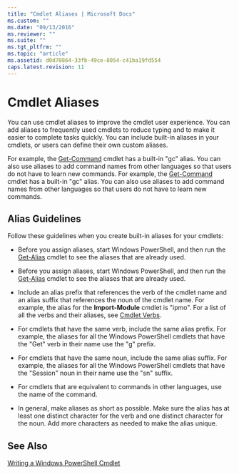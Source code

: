```yaml
---
title: "Cmdlet Aliases | Microsoft Docs"
ms.custom: ""
ms.date: "09/13/2016"
ms.reviewer: ""
ms.suite: ""
ms.tgt_pltfrm: ""
ms.topic: "article"
ms.assetid: d0d70864-33fb-49ce-8054-c41ba19fd554
caps.latest.revision: 11
---
```

# Cmdlet Aliases
You can use cmdlet aliases to improve the cmdlet user experience. You can add aliases to frequently used cmdlets to reduce typing and to make it easier to complete tasks quickly. You can include built-in aliases in your cmdlets, or users can define their own custom aliases.

 For example, the [Get-Command](/powershell/module/Microsoft.PowerShell.Core/Get-Command) cmdlet has a built-in "gc" alias. You can also use aliases to add command names from other languages so that users do not have to learn new commands.
 For example, the [Get-Command](http://go.microsoft.com/fwlink/?LinkId=113309) cmdlet has a built-in "gc" alias. You can also use aliases to add command names from other languages so that users do not have to learn new commands.

## Alias Guidelines
 Follow these guidelines when you create built-in aliases for your cmdlets:

-   Before you assign aliases, start Windows PowerShell, and then run the [Get-Alias](/powershell/module/Microsoft.PowerShell.Utility/Get-Alias) cmdlet to see the aliases that are already used.
-   Before you assign aliases, start Windows PowerShell, and then run the [Get-Alias](http://go.microsoft.com/fwlink/?LinkId=113306) cmdlet to see the aliases that are already used.

-   Include an alias prefix that references the verb of the cmdlet name and an alias suffix that references the noun of the cmdlet name. For example, the alias for the **Import-Module** cmdlet is "ipmo". For a list of all the verbs and their aliases, see [Cmdlet Verbs](./approved-verbs-for-windows-powershell-commands.md).

-   For cmdlets that have the same verb, include the same alias prefix. For example, the aliases for all the Windows PowerShell cmdlets that have the "Get" verb in their name use the "g" prefix.

-   For cmdlets that have the same noun, include the same alias suffix. For example, the aliases for all the Windows PowerShell cmdlets that have the "Session" noun in their name use the "sn" suffix.

-   For cmdlets that are equivalent to commands in other languages, use the name of the command.

-   In general, make aliases as short as possible. Make sure the alias has at least one distinct character for the verb and one distinct character for the noun. Add more characters as needed to make the alias unique.

## See Also
 [Writing a Windows PowerShell Cmdlet](./writing-a-windows-powershell-cmdlet.md)

